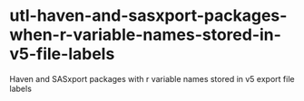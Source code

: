 # utl-haven-and-sasxport-packages-when-r-variable-names-stored-in-v5-file-labels
Haven and SASxport packages with r variable names stored in v5 export file labels
